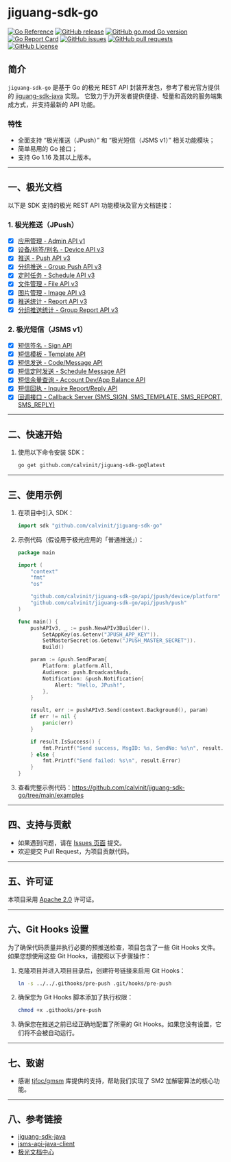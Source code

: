 # jiguang-sdk-go

[![Go Reference](https://pkg.go.dev/badge/github.com/calvinit/jiguang-sdk-go.svg)](https://pkg.go.dev/github.com/calvinit/jiguang-sdk-go)
[![GitHub release](https://img.shields.io/github/v/release/calvinit/jiguang-sdk-go)](https://github.com/calvinit/jiguang-sdk-go/releases)
[![GitHub go.mod Go version](https://img.shields.io/github/go-mod/go-version/calvinit/jiguang-sdk-go)](https://golang.org/doc/devel/release.html)
[![Go Report Card](https://goreportcard.com/badge/github.com/calvinit/jiguang-sdk-go)](https://goreportcard.com/report/github.com/calvinit/jiguang-sdk-go)
[![GitHub issues](https://img.shields.io/github/issues/calvinit/jiguang-sdk-go)](https://github.com/calvinit/jiguang-sdk-go/issues)
[![GitHub pull requests](https://img.shields.io/github/issues-pr/calvinit/jiguang-sdk-go)](https://github.com/calvinit/jiguang-sdk-go/pulls)
[![GitHub License](https://img.shields.io/github/license/calvinit/jiguang-sdk-go)](https://github.com/calvinit/jiguang-sdk-go?tab=Apache-2.0-1-ov-file#readme)

## 简介

`jiguang-sdk-go` 是基于 Go 的极光 REST API
封装开发包，参考了极光官方提供的 [jiguang-sdk-java](https://github.com/jpush/jiguang-sdk-java) 实现。
它致力于为开发者提供便捷、轻量和高效的服务端集成方式，并支持最新的 API 功能。

### 特性

- 全面支持 “极光推送（JPush）” 和 “极光短信（JSMS v1）” 相关功能模块；
- 简单易用的 Go 接口；
- 支持 Go 1.16 及其以上版本。

---

## 一、极光文档

以下是 SDK 支持的极光 REST API 功能模块及官方文档链接：

### 1. 极光推送（JPush）

- [x] [应用管理 - Admin API v1](https://docs.jiguang.cn/jpush/server/push/rest_api_admin_api_v1)
- [x] [设备/标签/别名 - Device API v3](https://docs.jiguang.cn/jpush/server/push/rest_api_v3_device)
- [x] [推送 - Push API v3](https://docs.jiguang.cn/jpush/server/push/rest_api_v3_push)
- [x] [分组推送 - Group Push API v3](https://docs.jiguang.cn/jpush/server/push/rest_api_v3_push_grouppush)
- [x] [定时任务 - Schedule API v3](https://docs.jiguang.cn/jpush/server/push/rest_api_push_schedule)
- [x] [文件管理 - File API v3](https://docs.jiguang.cn/jpush/server/push/rest_api_v3_file)
- [x] [图片管理 - Image API v3](https://docs.jiguang.cn/jpush/server/push/rest_api_v3_image)
- [x] [推送统计 - Report API v3](https://docs.jiguang.cn/jpush/server/push/rest_api_v3_report)
- [x] [分组推送统计 - Group Report API v3](https://docs.jiguang.cn/jpush/server/push/rest_api_v3_report)

### 2. 极光短信（JSMS v1）

- [x] [短信签名 - Sign API](https://docs.jiguang.cn/jsms/server/rest_api_jsms_sign)
- [x] [短信模板 - Template API](https://docs.jiguang.cn/jsms/server/rest_api_jsms_templates)
- [x] [短信发送 - Code/Message API](https://docs.jiguang.cn/jsms/server/rest_api_jsms)
- [x] [短信定时发送 - Schedule Message API](https://docs.jiguang.cn/jsms/server/rest_api_jsms_schedule)
- [x] [短信余量查询 - Account Dev/App Balance API](https://docs.jiguang.cn/jsms/server/rest_jsms_api_account)
- [x] [短信回执 - Inquire Report/Reply API](https://docs.jiguang.cn/jsms/server/rest_api_jsms_inquire)
- [x] [回调接口 - Callback Server (SMS_SIGN, SMS_TEMPLATE, SMS_REPORT, SMS_REPLY)](https://docs.jiguang.cn/jsms/server/callback)

---

## 二、快速开始

1. 使用以下命令安装 SDK：
    ```bash
    go get github.com/calvinit/jiguang-sdk-go@latest
    ```

---

## 三、使用示例

1. 在项目中引入 SDK：
    ```go
    import sdk "github.com/calvinit/jiguang-sdk-go"
    ```

2. 示例代码（假设用于极光应用的「普通推送」）：
    ```go
    package main

    import (
        "context"
        "fmt"
        "os"
    
        "github.com/calvinit/jiguang-sdk-go/api/jpush/device/platform"
        "github.com/calvinit/jiguang-sdk-go/api/jpush/push"
    )
    
    func main() {
        pushAPIv3, _ := push.NewAPIv3Builder().
    		SetAppKey(os.Getenv("JPUSH_APP_KEY")).
    		SetMasterSecret(os.Getenv("JPUSH_MASTER_SECRET")).
    		Build()
    
        param := &push.SendParam{
            Platform: platform.All,
            Audience: push.BroadcastAuds,
            Notification: &push.Notification{
                Alert: "Hello, JPush!",
            },
        }
    
        result, err := pushAPIv3.Send(context.Background(), param)
        if err != nil {
            panic(err)
        }
    
        if result.IsSuccess() {
            fmt.Printf("Send success, MsgID: %s, SendNo: %s\n", result.MsgID, result.SendNo)
        } else {
            fmt.Printf("Send failed: %s\n", result.Error)
        }
    }
    ```

3. 查看完整示例代码：https://github.com/calvinit/jiguang-sdk-go/tree/main/examples

---

## 四、支持与贡献

- 如果遇到问题，请在 [Issues 页面](https://github.com/calvinit/jiguang-sdk-go/issues/new) 提交。
- 欢迎提交 Pull Request，为项目贡献代码。

---

## 五、许可证

本项目采用 [Apache 2.0](https://github.com/calvinit/jiguang-sdk-go?tab=Apache-2.0-1-ov-file#readme) 许可证。

---

## 六、Git Hooks 设置

为了确保代码质量并执行必要的预推送检查，项目包含了一些 Git Hooks 文件。如果您想使用这些 Git Hooks，请按照以下步骤操作：

1. 克隆项目并进入项目目录后，创建符号链接来启用 Git Hooks：
    ```bash
    ln -s ../../.githooks/pre-push .git/hooks/pre-push
    ```
2. 确保您为 Git Hooks 脚本添加了执行权限：
    ```bash
    chmod +x .githooks/pre-push
    ```
3. 确保您在推送之前已经正确地配置了所需的 Git Hooks。如果您没有设置，它们将不会被自动运行。

---

## 七、致谢

- 感谢 [tjfoc/gmsm](https://github.com/tjfoc/gmsm) 库提供的支持，帮助我们实现了 SM2 加解密算法的核心功能。

---

## 八、参考链接

- [jiguang-sdk-java](https://github.com/jpush/jiguang-sdk-java)
- [jsms-api-java-client](https://github.com/jpush/jsms-api-java-client)
- [极光文档中心](https://docs.jiguang.cn)